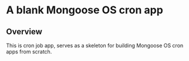 # A blank Mongoose OS cron app

## Overview

This is cron job app, serves as a skeleton for building Mongoose OS cron 
apps from scratch.

